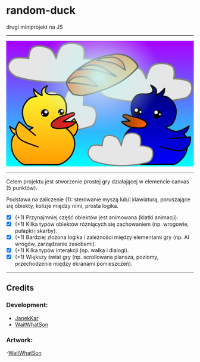 # random-duck
drugi miniprojekt na JS

 ________________

![](./svg/background_cooperative.svg)

___________________
Celem projektu jest stworzenie prostej gry działającej w elemencie canvas (5 punktów).

Podstawa na zaliczenie (1): sterowanie myszą lub/i klawiaturą, poruszające się obiekty, kolizje między nimi, prosta logika.
 - [x] (+1) Przynajmniej część obiektów jest animowana (klatki animacji).
 - [x] (+1) Kilka typów obiektów różniących się zachowaniem (np. wrogowie, pułapki i skarby).
 - [x] (+1) Bardziej złożona logika i zależności między elementami gry (np. AI wrogów, zarządzanie zasobami).
 - [x] (+1) Kilka typów interakcji (np. walka i dialogi).
 - [x] (+1) Większy świat gry (np. scrollowana plansza, poziomy, przechodzenie między ekranami pomieszczeń).
 _________________

## Credits
### Development:
* [JanekKar](https://github.com/JanekKar)
* [WaitWhatSon](https://github.com/WaitWhatSon)
### Artwork:
-[WaitWhatSon](https://github.com/WaitWhatSon)
